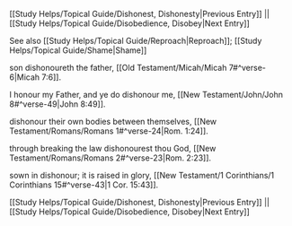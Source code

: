 [[Study Helps/Topical Guide/Dishonest, Dishonesty|Previous Entry]]  ||  [[Study Helps/Topical Guide/Disobedience, Disobey|Next Entry]]

 See also [[Study Helps/Topical Guide/Reproach|Reproach]]; [[Study Helps/Topical Guide/Shame|Shame]]

 son dishonoureth the father, [[Old Testament/Micah/Micah 7#^verse-6|Micah 7:6]].

 I honour my Father, and ye do dishonour me, [[New Testament/John/John 8#^verse-49|John 8:49]].

 dishonour their own bodies between themselves, [[New Testament/Romans/Romans 1#^verse-24|Rom. 1:24]].

 through breaking the law dishonourest thou God, [[New Testament/Romans/Romans 2#^verse-23|Rom. 2:23]].

 sown in dishonour; it is raised in glory, [[New Testament/1 Corinthians/1 Corinthians 15#^verse-43|1 Cor. 15:43]].

[[Study Helps/Topical Guide/Dishonest, Dishonesty|Previous Entry]]  ||  [[Study Helps/Topical Guide/Disobedience, Disobey|Next Entry]]